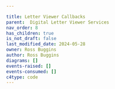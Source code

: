 ```yaml
---

title: Letter Viewer Callbacks
parent:  Digital Letter Viewer Services
nav_order: 8
has_children: true
is_not_draft: false
last_modified_date: 2024-05-28
owner: Ross Buggins
author: Ross Buggins
diagrams: []
events-raised: []
events-consumed: []
c4type: code
---
```

